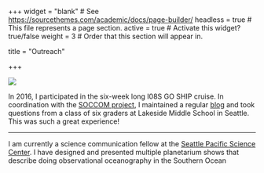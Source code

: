 +++
widget = "blank"  # See https://sourcethemes.com/academic/docs/page-builder/
headless = true  # This file represents a page section.
active = true  # Activate this widget? true/false
weight = 3  # Order that this section will appear in.

title = "Outreach"

+++

![](/img/lakeside.jpg#floatright)

In 2016, I participated in the six-week long I08S GO SHIP cruise. In coordination with the [SOCCOM project](https://soccom.princeton.edu/), I maintained a regular [blog](http://floatdispenser.blogspot.com/2016/03/a-day-in-life-of-ctd-watch-part-33.html) and took questions from a class of six graders at Lakeside Middle School in Seattle. This was such a great experience!

---

I am currently a science communication fellow at the [Seattle Pacific Science Center](https://www.pacificsciencecenter.org/planetarium/). I have designed and presented multiple planetarium shows that describe doing observational oceanography in the Southern Ocean 